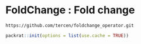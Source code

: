 # FoldChange : Fold change

```
https://github.com/tercen/foldchange_operator.git
```

```R
packrat::init(options = list(use.cache = TRUE))
```

